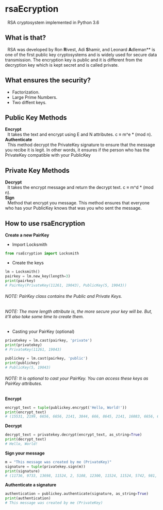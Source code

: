 # rsaEcryption
&nbsp; RSA cryptosystem implemented in Python 3.6

## What is that?
&nbsp; RSA was developed by Ron **R**ivest, Adi **S**hamir, and Leonard **A**dleman** is one of the first public key cryptosystems and is widely used for secure data transmission. The encryption key is public and it is different from the decryption key which is kept secret and is called private. 

## What ensures the security?
- Factorization.
- Large Prime Numbers.
- Two diffent keys.

## Public Key Methods
**Encrypt**  
&nbsp; It takes the text and encrypt using E and N attributes. c ≡ m^e * (mod n).  
**Authenticate**  
&nbsp; This method decrypt the PrivateKey signature to ensure that the message you recibe it is legit. In other words, it ensures if the person who has the PrivateKey compatible with your PublicKey

## Private Key Methods
**Decrypt**  
&nbsp; It takes the encrypt message and return the decrypt text. c ≡ m^d * (mod n).  
**Sign**  
&nbsp; Method that encrypt you message. This method ensures that everyone who has your PublicKey knows that was you who sent the message.

## How to use rsaEncryption
**Create a new PairKey**
- Import Locksmith
``` python
from rsaEcryption import Locksmith
```
- Create the keys
``` python
lm = Locksmith()
pairkey = lm.new_key(length=3)
print(pairkey)
# PairKey(PrivateKey(11261, 19043), PublicKey(5, 19043))
```
###### NOTE: PairKey class contains the Public and Private Keys.
###### NOTE: The more length attribute is, the more secure your key will be. But, it'll also take some time to create them.
- Casting your PairKey (optional)
``` python
privatekey = lm.cast(pairkey, 'private')
print(privatekey)
# PrivateKey(11261, 19043)

publickey = lm.cast(pairkey, 'public')
print(publickey)
# PublicKey(5, 19043)
```
###### NOTE: It is optional to cast your PairKey. You can access these keys as PairKey attributes.

**Encrypt**
``` python
encrypt_text = tuple(publickey.encrypt('Hello, World!'))
print(encrypt_text)
# (15531, 2199, 6656, 6656, 2141, 3844, 666, 8645, 2141, 16083, 6656, 6539, 2028)
```

**Decrypt**
``` python
decrypt_text = privatekey.decrypt(encrypt_text, as_string=True)
print(decrypt_text)
# Hello, World!
```

**Sign your message**
``` python
m = "This message was created by me (PrivateKey)"
signature = tuple(privatekey.sign(m))
print(signature)
# (11736, 9733, 13698, 11524, 2, 5108, 12300, 11524, 11524, 5742, 981, 12300, 2, 8171, 5742, 11524, 2, 18920, 11221, 12300, 5742, 18822, 12300, 1470, 2, 3033, 2070, 2, 5108, 12300, 2, 1930, 8191, 11221, 13698, 8937, 5742, 18822, 12300, 13864, 12300, 2070, 14481)
```

**Authenticate a signature**
``` python
authentication = publickey.authenticate(signature, as_string=True)
print(authentication)
# This message was created by me (PrivateKey)
```
